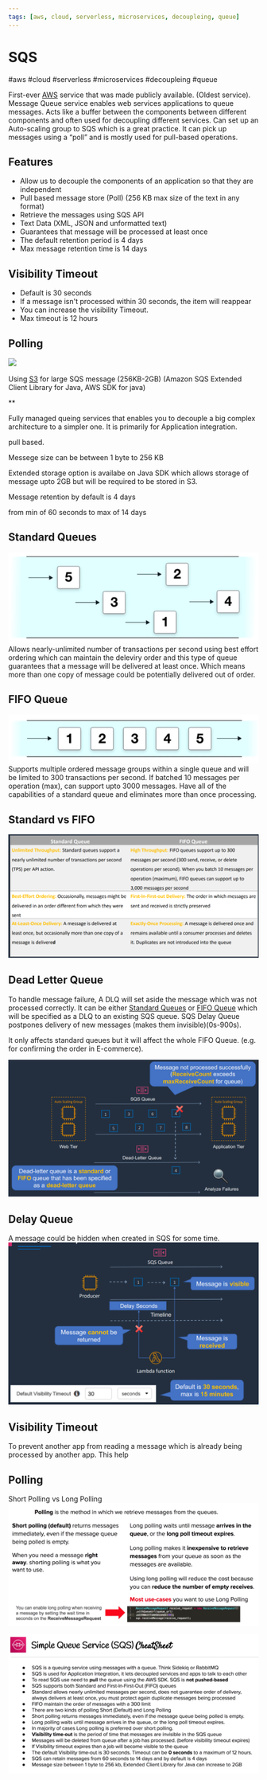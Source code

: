 ```yaml
---
tags: [aws, cloud, serverless, microservices, decoupleing, queue]
---
```

# SQS
#aws #cloud #serverless #microservices  #decoupleing #queue

First-ever [AWS](Cloud%20Computing/AWS/AWS.md) service that was made publicly available. (Oldest service). 
Message Queue service enables web services applications to queue messages. Acts like a buffer between the components between different components and often used for decoupling different services. Can set up an Auto-scaling group to SQS which is a great practice. It can pick up messages using a “poll” and is mostly used for pull-based operations.


## Features
-   Allow us to decouple the components of an application so that they are independent
-   Pull based message store (Poll) (256 KB max size of the text in any format)
-   Retrieve the messages using SQS API
-   Text Data (XML, JSON and unformatted text)
-   Guarantees that message will be processed at least once
-   The default retention period is 4 days
-   Max message retention time is 14 days


## Visibility Timeout
-   Default is 30 seconds
-   If a message isn't processed within 30 seconds, the item will reappear
-   You can increase the visibility Timeout.    
-   Max timeout is 12 hours    

  

## Polling  
![](https://lh3.googleusercontent.com/kX3LN5a7jK4UmacSq5znYiNFZuQL8dXL4uz-QOqbGQ_UR_aUdyJ3WCAm3NDREirE23EQX7IrfiTQWRzDBKjCvALs7qcJpaqMdEjaOKreRbHWKxe2Q8H54O4qlwSczdLOqCMbl1eYSFWGJCEUcr_Kag)



Using [S3](Cloud%20Computing/AWS/Storage/S3.md) for large SQS message (256KB-2GB) (Amazon SQS Extended Client Library for Java, AWS SDK for java)

**

Fully managed queing services that enables you to decouple a big complex architecture to a simpler one. It is primarily for Application integration.

pull based.

Messege size can be between 1 byte to 256 KB

Extended storage option is availabe on Java SDK which allows storage of message upto 2GB but will be required to be stored in S3.

Message retention by default is 4 days

from min of 60 seconds to max of 14 days


## Standard Queues
![Pasted image 20220724103848](Attachments/Pasted%20image%2020220724103848.png)
Allows nearly-unlimited number of transactions per second using best effort ordering which can maintain the deleviry order and this type of queue guarantees that a message will be delivered at least once. Which means more than one copy of message could be potentially delivered out of order.

## FIFO Queue
![Pasted image 20220724104025](Attachments/Pasted%20image%2020220724104025.png)
Supports multiple ordered message groups within a single queue and will be limited to 300 transactions per second. If batched 10 messages per operation (max), can support upto 3000 messages. Have all of the capabilities of a standard queue and eliminates more than once processing. 


## Standard vs FIFO
![](Attachments/Pasted%20image%2020230325202511.png)


## Dead Letter Queue

To handle message failure, A DLQ will set aside the message which was not processed correctly. It can be either [Standard Queues](#Standard%20Queues) or [FIFO Queue](Cloud%20Computing/AWS/Application%20Integration/SQS.md#FIFO%20Queue) which will be specified as a DLQ to an existing SQS queue.  SQS Delay Queue postpones delivery of new messages (makes them invisible)(0s-900s). 

It only affects standard queues but it will affect the whole FIFO Queue. (e.g. for confirming the order in E-commerce).

![](Attachments/Pasted%20image%2020230325202924.png)


## Delay Queue
A message could be hidden when created in SQS for some time.
![](Attachments/Pasted%20image%2020230325203014.png)


## Visibility Timeout

To prevent another app from reading a message which is already being processed by another app. This help


## Polling

Short Polling vs Long Polling
![Pasted image 20220724104406](Attachments/Pasted%20image%2020220724104406.png)





![Pasted image 20220724104428](Attachments/Pasted%20image%2020220724104428.png)